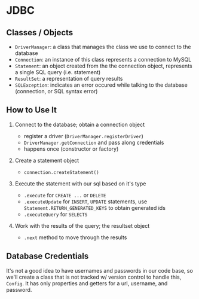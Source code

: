 # JDBC

## Classes / Objects

- `DriverManager`: a class that manages the class we use to connect to the
  database
- `Connection`: an instance of this class represents a connection to MySQL
- `Statement`: an object created from the the connection object, represents a
  single SQL query (i.e. statement)
- `ResultSet`: a representation of query results
- `SQLException`: indicates an error occured while talking to the database
  (connection, or SQL syntax error)

## How to Use It

1. Connect to the database; obtain a connection object

    - register a driver (`DriverManager.registerDriver`)
    - `DriverManager.getConnection` and pass along credentials
    - happens once (constructor or factory)

1. Create a statement object

    - `connection.createStatement()`

1. Execute the statement with our sql based on it's type

    - `.execute` for `CREATE ...` or `DELETE`
    - `.executeUpdate` for `INSERT`, `UPDATE` statements, use
      `Statement.RETURN_GENERATED_KEYS` to obtain generated ids
    - `.executeQuery` for `SELECTS`

1. Work with the results of the query; the resultset object

    - `.next` method to move through the results

## Database Credentials

It's not a good idea to have usernames and passwords in our code base, so we'll
create a class that is not tracked w/ version control to handle this, `Config`.
It has only properties and getters for a url, username, and password.